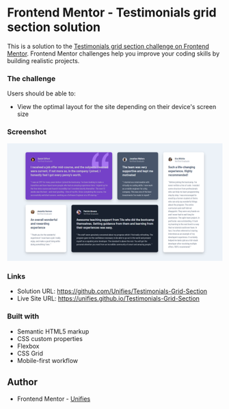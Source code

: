 # Frontend Mentor - Testimonials grid section solution

This is a solution to the [Testimonials grid section challenge on Frontend Mentor](https://www.frontendmentor.io/challenges/testimonials-grid-section-Nnw6J7Un7). Frontend Mentor challenges help you improve your coding skills by building realistic projects.

### The challenge

Users should be able to:

- View the optimal layout for the site depending on their device's screen size

### Screenshot

![Testimonials Grid Section](<Testimonials Grid Section.png>)

### Links

- Solution URL: https://github.com/Unifies/Testimonials-Grid-Section
- Live Site URL: https://unifies.github.io/Testimonials-Grid-Section

### Built with

- Semantic HTML5 markup
- CSS custom properties
- Flexbox
- CSS Grid
- Mobile-first workflow

## Author

- Frontend Mentor - [Unifies](https://www.frontendmentor.io/profile/Unifies)
